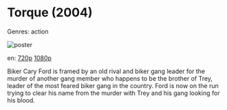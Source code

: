 # Torque (2004)

Genres: action

![poster](http://image.tmdb.org/t/p/w500/cnutBuvmDB7qhqAZwXJwKG7CAhc.jpg)

en:
  [720p](magnet:?xt=urn:btih:A4C8990C7441C72036A49E57D0362498B0149798&tr=udp://glotorrents.pw:6969/announce&tr=udp://tracker.opentrackr.org:1337/announce&tr=udp://torrent.gresille.org:80/announce&tr=udp://tracker.openbittorrent.com:80&tr=udp://tracker.coppersurfer.tk:6969&tr=udp://tracker.leechers-paradise.org:6969&tr=udp://p4p.arenabg.ch:1337&tr=udp://tracker.internetwarriors.net:1337)
  [1080p](magnet:?xt=urn:btih:37CE0260B1CC544FEFBE313CDA4029B518C99CEF&tr=udp://glotorrents.pw:6969/announce&tr=udp://tracker.opentrackr.org:1337/announce&tr=udp://torrent.gresille.org:80/announce&tr=udp://tracker.openbittorrent.com:80&tr=udp://tracker.coppersurfer.tk:6969&tr=udp://tracker.leechers-paradise.org:6969&tr=udp://p4p.arenabg.ch:1337&tr=udp://tracker.internetwarriors.net:1337)
  


Biker Cary Ford is framed by an old rival and biker gang leader for the murder of another gang member who happens to be the brother of Trey, leader of the most feared biker gang in the country. Ford is now on the run trying to clear his name from the murder with Trey and his gang looking for his blood.